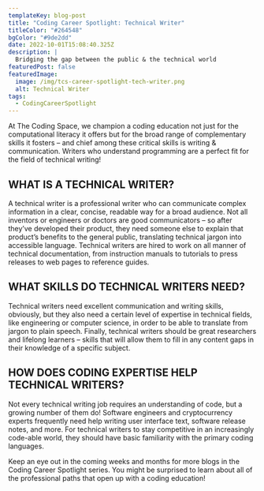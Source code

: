 ```yaml
---
templateKey: blog-post
title: "Coding Career Spotlight: Technical Writer"
titleColor: "#264548"
bgColor: "#9de2dd"
date: 2022-10-01T15:08:40.325Z
description: |
  Bridging the gap between the public & the technical world
featuredPost: false
featuredImage:
  image: /img/tcs-career-spotlight-tech-writer.png
  alt: Technical Writer
tags:
  - CodingCareerSpotlight
---
```

At The Coding Space, we champion a coding education not just for the computational literacy it offers but for the broad range of complementary skills it fosters – and chief among these critical skills is writing & communication. Writers who understand programming are a perfect fit for the field of technical writing!

## WHAT IS A TECHNICAL WRITER?

A technical writer is a professional writer who can communicate complex information in a clear, concise, readable way for a broad audience. Not all inventors or engineers or doctors are good communicators – so after they’ve developed their product, they need someone else to explain that product’s benefits to the general public, translating technical jargon into accessible language. Technical writers are hired to work on all manner of technical documentation, from instruction manuals to tutorials to press releases to web pages to reference guides.

## WHAT SKILLS DO TECHNICAL WRITERS NEED?

Technical writers need excellent communication and writing skills, obviously, but they also need a certain level of expertise in technical fields, like engineering or computer science, in order to be able to translate from jargon to plain speech. Finally, technical writers should be great researchers and lifelong learners – skills that will allow them to fill in any content gaps in their knowledge of a specific subject.

## HOW DOES CODING EXPERTISE HELP TECHNICAL WRITERS?

Not every technical writing job requires an understanding of code, but a growing number of them do! Software engineers and cryptocurrency experts frequently need help writing user interface text, software release notes, and more. For technical writers to stay competitive in an increasingly code-able world, they should have basic familiarity with the primary coding languages.

Keep an eye out in the coming weeks and months for more blogs in the Coding Career Spotlight series. You might be surprised to learn about all of the professional paths that open up with a coding education!